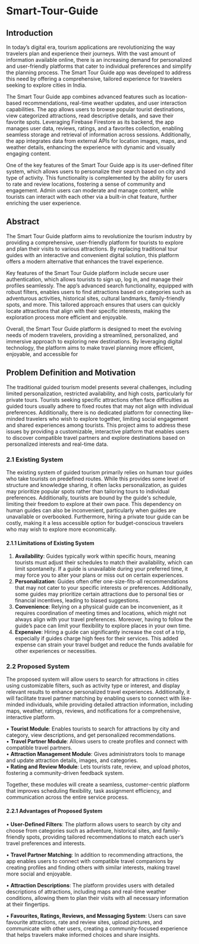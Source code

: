 # Smart-Tour-Guide


## Introduction


In today’s digital era, tourism applications are revolutionizing the way travelers plan and experience their journeys. With the vast amount of information available online, there is an increasing demand for personalized and user-friendly platforms that cater to individual preferences and simplify the planning process. The Smart Tour Guide app was developed to address this need by offering a comprehensive, tailored experience for travelers seeking to explore cities in India.

The Smart Tour Guide app combines advanced features such as location-based recommendations, real-time weather updates, and user interaction capabilities. The app allows users to browse popular tourist destinations, view categorized attractions, read descriptive details, and save their favorite spots. Leveraging Firebase Firestore as its backend, the app manages user data, reviews, ratings, and a favorites collection, enabling seamless storage and retrieval of information across sessions. Additionally, the app integrates data from external APIs for location images, maps, and weather details, enhancing the experience with dynamic and visually engaging content.

One of the key features of the Smart Tour Guide app is its user-defined filter system, which allows users to personalize their search based on city and type of activity. This functionality is complemented by the ability for users to rate and review locations, fostering a sense of community and engagement. Admin users can moderate and manage content, while tourists can interact with each other via a built-in chat feature, further enriching the user experience.

## Abstract


The Smart Tour Guide platform aims to revolutionize the tourism industry by providing a comprehensive, user-friendly platform for tourists to explore and plan their visits to various attractions. By replacing traditional tour guides with an interactive and convenient digital solution, this platform offers a modern alternative that enhances the travel experience. 

Key features of the Smart Tour Guide platform include secure user authentication, which allows tourists to sign up, log in, and manage their profiles seamlessly. The app’s advanced search functionality, equipped with robust filters, enables users to find attractions based on categories such as adventurous activities, historical sites, cultural landmarks, family-friendly spots, and more. This tailored approach ensures that users can quickly locate attractions that align with their specific interests, making the exploration process more efficient and enjoyable. 

Overall, the Smart Tour Guide platform is designed to meet the evolving needs of modern travelers, providing a streamlined, personalized, and immersive approach to exploring new destinations. By leveraging digital technology, the platform aims to make travel planning more efficient, enjoyable, and accessible for 


## Problem Definition and Motivation

The traditional guided tourism model presents several challenges, including limited personalization, restricted availability, and high costs, particularly for private tours. Tourists seeking specific attractions often face difficulties as guided tours usually adhere to fixed routes that may not align with individual preferences. Additionally, there is no dedicated platform for connecting like-minded travelers who wish to explore together, limiting social engagement and shared experiences among tourists. This project aims to address these issues by providing a customizable, interactive platform that enables users to discover compatible travel partners and explore destinations based on personalized interests and real-time data.

### 2.1 Existing System
The existing system of guided tourism primarily relies on human tour guides who take tourists on predefined routes. While this provides some level of structure and knowledge sharing, it often lacks personalization, as guides may prioritize popular spots rather than tailoring tours to individual preferences. Additionally, tourists are bound by the guide's schedule, limiting their freedom to explore at their own pace. This dependency on human guides can also be inconvenient, particularly when guides are unavailable or overbooked. Furthermore, hiring a private tour guide can be costly, making it a less accessible option for budget-conscious travelers who may wish to explore more economically.

#### 2.1.1 Limitations of Existing System
1.	**Availability**: Guides typically work within specific hours, meaning tourists must adjust their schedules to match their availability, which can limit spontaneity. If a guide is unavailable during your preferred time, it may force you to alter your plans or miss out on certain experiences.
2.	**Personalization**: Guides often offer one-size-fits-all recommendations that may not cater to your specific interests or preferences. Additionally, some guides may prioritize certain attractions due to personal ties or financial incentives, leading to biased suggestions.
3.	**Convenience**: Relying on a physical guide can be inconvenient, as it requires coordination of meeting times and locations, which might not always align with your travel preferences. Moreover, having to follow the guide’s pace can limit your flexibility to explore places in your own time.
4.	**Expensive**: Hiring a guide can significantly increase the cost of a trip, especially if guides charge high fees for their services. This added expense can strain your travel budget and reduce the funds available for other experiences or necessities.
### 2.2	 Proposed System
The proposed system will allow users to search for attractions in cities using customizable filters, such as activity type or interest, and display relevant results to enhance personalized travel experiences. Additionally, it will facilitate travel partner matching by enabling users to connect with like-minded individuals, while providing detailed attraction information, including maps, weather, ratings, reviews, and notifications for a comprehensive, interactive platform.

•	**Tourist Module**: Enables tourists to search for attractions by city and category, view descriptions, and get personalized recommendations.\
•	**Travel Partner Module**: Allows users to create profiles and connect with compatible travel partners.\
•	**Attraction Management Module**: Gives administrators tools to manage and update attraction details, images, and categories.\
•	**Rating and Review Module**: Lets tourists rate, review, and upload photos, fostering a community-driven feedback system.

Together, these modules will create a seamless, customer-centric platform that improves scheduling flexibility, task assignment efficiency, and communication across the entire service process.
#### 2.2.1 Advantages of Proposed System
•  **User-Defined Filters**:
The platform allows users to search by city and choose from categories such as adventure, historical sites, and family-friendly spots, providing tailored recommendations to match each user’s travel preferences and interests.

•  **Travel Partner Matching**:
In addition to recommending attractions, the app enables users to connect with compatible travel companions by creating profiles and finding others with similar interests, making travel more social and enjoyable.

•  **Attraction Descriptions**:
The platform provides users with detailed descriptions of attractions, including maps and real-time weather conditions, allowing them to plan their visits with all necessary information at their fingertips.

•  **Favourites, Ratings, Reviews, and Messaging System**:
Users can save favourite attractions, rate and review sites, upload pictures, and communicate with other users, creating a community-focused experience that helps travelers make informed choices and share insights.
